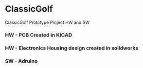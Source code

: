 # ClassicGolf
ClassicGolf Prototype Project HW and SW


### HW - PCB Created in KiCAD

### HW - Electronics Housing design created in solidworks

### SW - Adruino
